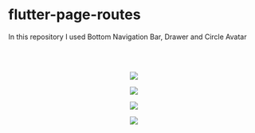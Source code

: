 # flutter-page-routes
In this repository I used Bottom Navigation Bar, Drawer and Circle Avatar

<br><br>

<p align="center">
  <img src="![r1](https://user-images.githubusercontent.com/34074484/64068075-a7b05a00-cc3b-11e9-8fbc-52656681cf55.PNG)">
</p>
<p align="center">
  <img src="![r2](https://user-images.githubusercontent.com/34074484/64068076-a848f080-cc3b-11e9-9a7c-0faba0ad2b81.PNG)">
</p>
<p align="center">
  <img src="![r3](https://user-images.githubusercontent.com/34074484/64068077-a848f080-cc3b-11e9-8cad-19f1d35592b5.PNG)">
</p>
<p align="center">
  <img src="![r4](https://user-images.githubusercontent.com/34074484/64068074-a7b05a00-cc3b-11e9-8e93-00c728f845e0.PNG)">
</p>





